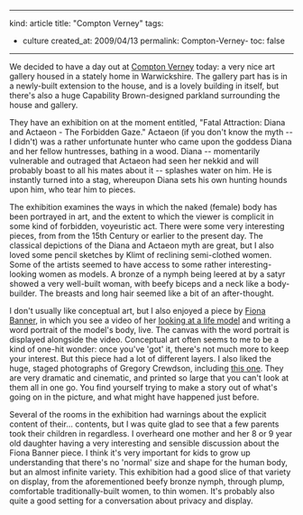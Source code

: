 -----
kind: article
title: "Compton Verney"
tags:
- culture
created_at: 2009/04/13
permalink: Compton-Verney-
toc: false
-----

<p>We decided to have a day out at <a href="http://www.comptonverney.org.uk">Compton Verney</a> today: a very nice art gallery housed in a stately home in Warwickshire. The gallery part has is in a newly-built extension to the house, and is a lovely building in itself, but there's also a huge Capability Brown-designed parkland surrounding the house and gallery.</p>

<p>They have an exhibition on at the moment entitled, "Fatal Attraction: Diana and Actaeon - The Forbidden Gaze." Actaeon (if you don't know the myth -- I didn't) was a rather unfortunate hunter who came upon the goddess Diana and her fellow huntresses, bathing in a wood. Diana -- momentarily vulnerable and outraged that Actaeon had seen her nekkid and will probably boast to all his mates about it -- splashes water on him. He is instantly turned into a stag, whereupon Diana sets his own hunting hounds upon him, who tear him to pieces.</p>

<p>The exhibition examines the ways in which the naked (female) body has been portrayed in art, and the extent to which the viewer is complicit in some kind of forbidden, voyeuristic act. There were some very interesting pieces, from from the 15th Century or earlier to the present day. The classical depictions of the Diana and Actaeon myth are great, but I also loved some pencil sketches by Klimt of reclining semi-clothed women. Some of the artists seemed to have access to some rather interesting-looking women as models. A bronze of a nymph being leered at by a satyr showed a very well-built woman, with beefy biceps and a neck like a body-builder. The breasts and long hair seemed like a bit of an after-thought.</p>

<p>I don't usually like conceptual art, but I also enjoyed a piece by <a href="http://fionabanner.com/">Fiona Banner</a>, in which you see a video of her <a href="http://fionabanner.com/performance/performancenude/index.htm?i18">looking at a life model</a> and writing a word portrait of the model's body, live. The canvas with the word portrait is displayed alongside the video. Conceptual art often seems to me to be a kind of one-hit wonder: once you've 'got' it, there's not much more to keep your interest. But this piece had a lot of different layers. I also liked the huge, staged photographs of Gregory Crewdson, including <a href="http://www.artnet.com/usernet/awc/awc_workdetail.asp?aid=424261590gid=424261590cid=75394wid=424552255page=8">this one</a>. They are very dramatic and cinematic, and printed so large that you can't look at them all in one go. You find yourself trying to make a story out of what's going on in the picture, and what might have happened just before.</p>

<p>Several of the rooms in the exhibition had warnings about the explicit content of their... contents, but I was quite glad to see that a few parents took their children in regardless. I overheard one mother and her 8 or 9 year old daughter having a very interesting and sensible discussion about the Fiona Banner piece. I think it's very important for kids to grow up understanding that there's no 'normal' size and shape for the human body, but an almost infinite variety. This exhibition had a good slice of that variety on display, from the aforementioned beefy bronze nymph, through plump, comfortable traditionally-built women, to thin women. It's probably also quite a good setting for a conversation about privacy and display.</p>


